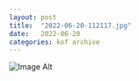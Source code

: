```yaml
---
layout:	post
title:	"2022-06-20-112117.jpg"
date:	2022-06-20
categories:	kof archive
---
```


![Image Alt](https://k0f.github.io/assets/2022-06-20-112117.jpg)